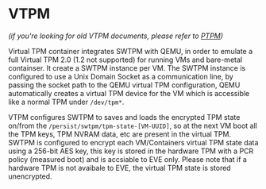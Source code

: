 # VTPM

*(if you're looking for old VTPM documents, please refer to [PTPM](docs/PTPM.md))*

Virtual TPM container integrates SWTPM with QEMU, in order to emulate a full Virtual TPM 2.0 (1.2 not supported) for running VMs and bare-metal containser. It create a SWTPM instance per VM. The SWTPM instance is configured to use a Unix Domain Socket as a communication line, by passing the socket path to the QEMU virtual TPM configuration, QEMU automatically creates a virtual TPM device for the VM which is accessible like a normal TPM under `/dev/tpm*`.

VTPM configures SWTPM to saves and loads the encrypted TPM state on/from the `/persist/swtpm/tpm-state-[VM-UUID]`, so at the next VM boot all the TPM keys, TPM NVRAM data, etc are present in the virtual TPM. SWTPM is configured to encrypt each VM/Containers virtual TPM state data using a 256-bit AES key, this key is stored in the hardware TPM with a PCR policy (measured boot) and is accsiable to EVE only. Please note that if a hardware TPM is not avaibale to EVE, the virtual TPM state is stored unencrypted.
